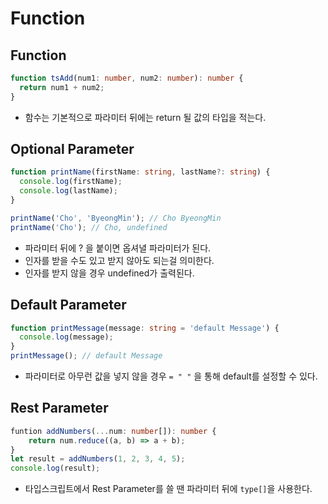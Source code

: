 # Function

## Function

```typescript
function tsAdd(num1: number, num2: number): number {
  return num1 + num2;
}
```

- 함수는 기본적으로 파라미터 뒤에는 return 될 값의 타입을 적는다.

## Optional Parameter

```typescript
function printName(firstName: string, lastName?: string) {
  console.log(firstName);
  console.log(lastName);
}

printName('Cho', 'ByeongMin'); // Cho ByeongMin
printName('Cho'); // Cho, undefined
```

- 파라미터 뒤에 ? 을 붙이면 옵셔녈 파라미터가 된다.
- 인자를 받을 수도 있고 받지 않아도 되는걸 의미한다.
- 인자를 받지 않을 경우 undefined가 출력된다.

## Default Parameter

```typescript
function printMessage(message: string = 'default Message') {
  console.log(message);
}
printMessage(); // default Message
```

- 파라미터로 아무런 값을 넣지 않을 경우 `= " "` 을 통해 default를 설정할 수 있다.

## Rest Parameter

```typescript
funtion addNumbers(...num: number[]): number {
    return num.reduce((a, b) => a + b);
}
let result = addNumbers(1, 2, 3, 4, 5);
console.log(result);
```

- 타입스크립트에서 Rest Parameter를 쓸 땐 파라미터 뒤에 `type[]`을 사용한다.
